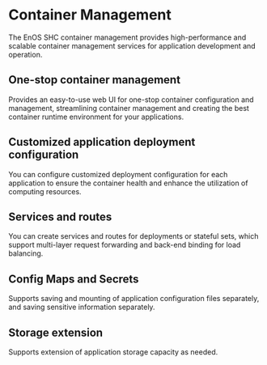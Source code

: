 # Container Management

The EnOS SHC container management provides high-performance and scalable container management services for application development and operation.

## One-stop container management

Provides an easy-to-use web UI for one-stop container configuration and management, streamlining container management and creating the best container runtime environment for your applications.

## Customized application deployment configuration

You can configure customized deployment configuration for each application to ensure the container health and enhance the utilization of computing resources.

## Services and routes

You can create services and routes for deployments or stateful sets, which support multi-layer request forwarding and back-end binding for load balancing.

## Config Maps and Secrets

Supports saving and mounting of application configuration files separately, and saving sensitive information separately.

## Storage extension

Supports extension of application storage capacity as needed.

